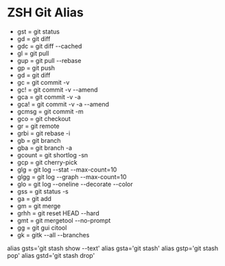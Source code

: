 # ZSH Git Alias

* gst = git status
* gd = git diff
* gdc = git diff --cached
* gl = git pull
* gup = git pull --rebase
* gp = git push
* gd = git diff
* gc = git commit -v
* gc! = git commit -v --amend
* gca = git commit -v -a
* gca! = git commit -v -a --amend
* gcmsg = git commit -m
* gco = git checkout
* gr = git remote
* grbi = git rebase -i
* gb = git branch
* gba = git branch -a
* gcount = git shortlog -sn
* gcp = git cherry-pick
* glg = git log --stat --max-count=10
* glgg = git log --graph --max-count=10
* glo = git log --oneline --decorate --color
* gss = git status -s
* ga = git add
* gm = git merge
* grhh = git reset HEAD --hard
* gmt = git mergetool --no-prompt
* gg = git gui citool
* gk = gitk --all --branches

alias gsts='git stash show --text'
alias gsta='git stash'
alias gstp='git stash pop'
alias gstd='git stash drop'
